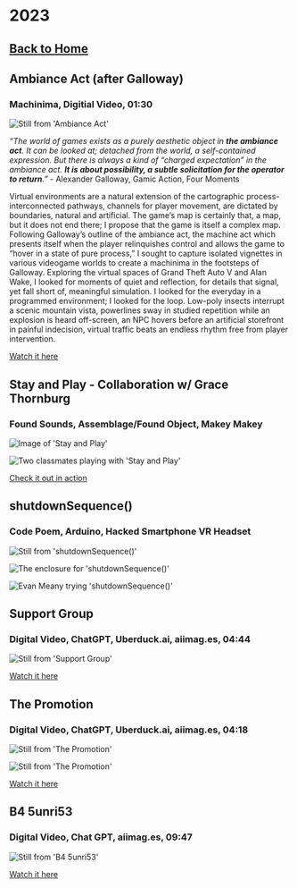 # 2023

## [Back to Home](../index.md)

## Ambiance Act (after Galloway)

### Machinima, Digitial Video, 01:30

![Still from 'Ambiance Act'](../images/2023/ambianceAct1.png)

*“The world of games exists as a purely aesthetic object in **the ambiance act**. It can be looked at; detached from the world, a self-contained expression. But there is always a kind of “charged expectation” in the ambiance act. **It is about possibility, a subtle solicitation for the operator to return**.”* - Alexander Galloway, Gamic Action, Four Moments

Virtual environments are a natural extension of the cartographic process- interconnected pathways, channels for player movement, are dictated by boundaries, natural and artificial. The game’s map is certainly that, a map, but it does not end there; I propose that the game is itself a complex map. Following Galloway’s outline of the ambiance act, the machine act which presents itself when the player relinquishes control and allows the game to “hover in a state of pure process,” I sought to capture isolated vignettes in various videogame worlds to create a machinima in the footsteps of Galloway. Exploring the virtual spaces of Grand Theft Auto V and Alan Wake, I looked for moments of quiet and reflection, for details that signal, yet fall short of, meaningful simulation. I looked for the everyday in a programmed environment; I looked for the loop. Low-poly insects interrupt a scenic mountain vista, powerlines sway in studied repetition while an explosion is heard off-screen, an NPC hovers before an artificial storefront in painful indecision, virtual traffic beats an endless rhythm free from player intervention.

[Watch it here](https://youtu.be/XAWX3zHn01E)

## Stay and Play - Collaboration w/ Grace Thornburg

### Found Sounds, Assemblage/Found Object, Makey Makey

![Image of 'Stay and Play'](../images/2023/stayPlay1.png)

![Two classmates playing with 'Stay and Play'](../images/2023/stayPlay2.png)

[Check it out in action](https://youtu.be/_72NukvGdp4)

## shutdownSequence()

### Code Poem, Arduino, Hacked Smartphone VR Headset

![Still from 'shutdownSequence()'](../images/2023/shutdownSeq1.png)

![The enclosure for 'shutdownSequence()'](../images/2023/shutdownSeq2.png)

![Evan Meany trying 'shutdownSequence()'](../images/2023/shutdownSeq3.png)

## Support Group

### Digital Video, ChatGPT, Uberduck.ai, aiimag.es, 04:44

![Still from 'Support Group'](../images/2023/supportGroup1.png)

[Watch it here](https://youtu.be/AaKspaZ0XBI)

## The Promotion

### Digital Video, ChatGPT, Uberduck.ai, aiimag.es, 04:18

![Still from 'The Promotion'](../images/2023/promotion1.png)

![Still from 'The Promotion'](../images/2023/promotion2.png)

[Watch it here](https://youtu.be/H1spcv4S0D0)

## B4 5unri53

### Digital Video, Chat GPT, aiimag.es, 09:47

![Still from 'B4 5unri53'](../images/2023/b45unri53_1.png)

[Watch it here](https://youtu.be/FQQj2l3XP1Q)

